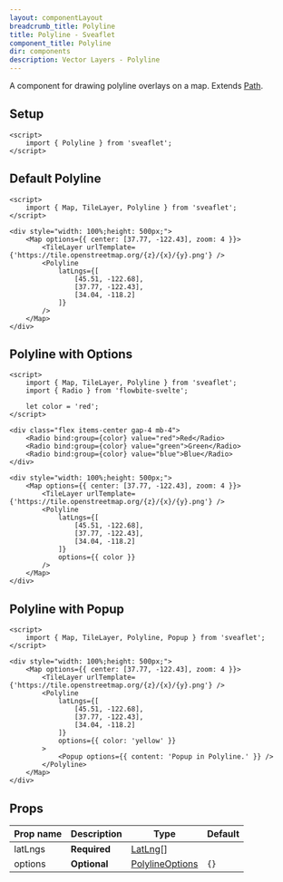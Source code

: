 ```yaml
---
layout: componentLayout
breadcrumb_title: Polyline
title: Polyline - Sveaflet
component_title: Polyline
dir: components
description: Vector Layers - Polyline
---
```


A component for drawing polyline overlays on a map. Extends [Path](https://leafletjs.com/reference.html#path).

## Setup

```svelte example csr hideOutput
<script>
	import { Polyline } from 'sveaflet';
</script>
```

## Default Polyline

```svelte example csr
<script>
	import { Map, TileLayer, Polyline } from 'sveaflet';
</script>

<div style="width: 100%;height: 500px;">
	<Map options={{ center: [37.77, -122.43], zoom: 4 }}>
		<TileLayer urlTemplate={'https://tile.openstreetmap.org/{z}/{x}/{y}.png'} />
		<Polyline
			latLngs={[
				[45.51, -122.68],
				[37.77, -122.43],
				[34.04, -118.2]
			]}
		/>
	</Map>
</div>
```

## Polyline with Options

```svelte example csr
<script>
	import { Map, TileLayer, Polyline } from 'sveaflet';
	import { Radio } from 'flowbite-svelte';

	let color = 'red';
</script>

<div class="flex items-center gap-4 mb-4">
	<Radio bind:group={color} value="red">Red</Radio>
	<Radio bind:group={color} value="green">Green</Radio>
	<Radio bind:group={color} value="blue">Blue</Radio>
</div>

<div style="width: 100%;height: 500px;">
	<Map options={{ center: [37.77, -122.43], zoom: 4 }}>
		<TileLayer urlTemplate={'https://tile.openstreetmap.org/{z}/{x}/{y}.png'} />
		<Polyline
			latLngs={[
				[45.51, -122.68],
				[37.77, -122.43],
				[34.04, -118.2]
			]}
			options={{ color }}
		/>
	</Map>
</div>
```

## Polyline with Popup

```svelte example csr
<script>
	import { Map, TileLayer, Polyline, Popup } from 'sveaflet';
</script>

<div style="width: 100%;height: 500px;">
	<Map options={{ center: [37.77, -122.43], zoom: 4 }}>
		<TileLayer urlTemplate={'https://tile.openstreetmap.org/{z}/{x}/{y}.png'} />
		<Polyline
			latLngs={[
				[45.51, -122.68],
				[37.77, -122.43],
				[34.04, -118.2]
			]}
			options={{ color: 'yellow' }}
		>
			<Popup options={{ content: 'Popup in Polyline.' }} />
		</Polyline>
	</Map>
</div>
```

## Props

| Prop name | Description  | Type                                                                    | Default |
| --------- | ------------ | ----------------------------------------------------------------------- | ------- |
| latLngs   | **Required** | [LatLng](https://leafletjs.com/reference.html#latlng)[]                 |         |
| options   | **Optional** | [PolylineOptions](https://leafletjs.com/reference.html#polyline-option) | `{}`    |

